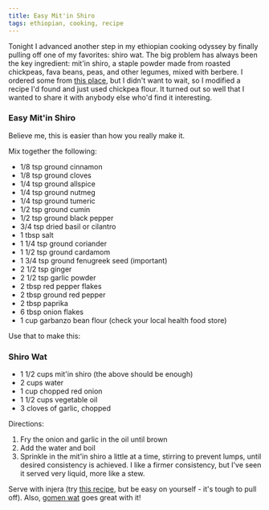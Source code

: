 ```yaml
---
title: Easy Mit'in Shiro
tags: ethiopian, cooking, recipe
---
```

Tonight I advanced another step in my ethiopian cooking odyssey by finally pulling off one of my favorites: shiro wat. The big problem has always been the key ingredient: mit'in shiro, a staple powder made from roasted chickpeas, fava beans, peas, and other legumes, mixed with berbere. I ordered some from [this place](http://ethiopianspices.com), but I didn't want to wait, so I modified a recipe I'd found and just used chickpea flour. It turned out so well that I wanted to share it with anybody else who'd find it interesting.

### Easy Mit'in Shiro ###

Believe me, this is easier than how you really make it.

Mix together the following:

* 1/8 tsp ground cinnamon
* 1/8 tsp ground cloves
* 1/4 tsp ground allspice
* 1/4 tsp ground nutmeg
* 1/4 tsp ground tumeric
* 1/2 tsp ground cumin
* 1/2 tsp ground black pepper
* 3/4 tsp dried basil or cilantro
* 1 tbsp salt
* 1 1/4 tsp ground coriander
* 1 1/2 tsp ground cardamom
* 1 3/4 tsp ground fenugreek seed (important)
* 2 1/2 tsp ginger
* 2 1/2 tsp garlic powder
* 2 tbsp red pepper flakes
* 2 tbsp ground red pepper
* 2 tbsp paprika
* 6 tbsp onion flakes
* 1 cup garbanzo bean flour (check your local health food store)

Use that to make this:

### Shiro Wat ###

* 1 1/2 cups mit'in shiro (the above should be enough)
* 2 cups water
* 1 cup chopped red onion
* 1 1/2 cups vegetable oil
* 3 cloves of garlic, chopped

Directions:

1.	Fry the onion and garlic in the oil until brown
2.	Add the water and boil
3.	Sprinkle in the mit'in shiro a little at a time, stirring to prevent lumps, until desired consistency is achieved. I like a firmer consistency, but I've seen it served very liquid, more like a stew.

Serve with injera (try [this recipe](http://www.food.com/recipe/authentic-injera-aka-ethiopian-flat-bread-96980), but be easy on yourself - it's tough to pull off). Also, [gomen wat](http://allrecipes.com//Recipe/gomen-wat/Detail.aspx) goes great with it!